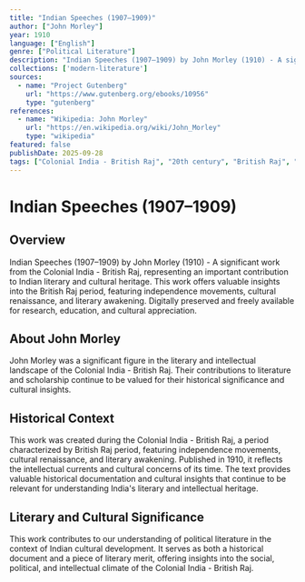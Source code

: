 ```yaml
---
title: "Indian Speeches (1907–1909)"
author: ["John Morley"]
year: 1910
language: ["English"]
genre: ["Political Literature"]
description: "Indian Speeches (1907–1909) by John Morley (1910) - A significant work from the Colonial India - British Raj, representing an important contribution to Indian literary and cultural heritage. This work offers valuable insights into the British Raj period, featuring independence movements, cultural renaissance, and literary awakening."
collections: ['modern-literature']
sources:
  - name: "Project Gutenberg"
    url: "https://www.gutenberg.org/ebooks/10956"
    type: "gutenberg"
references:
  - name: "Wikipedia: John Morley"
    url: "https://en.wikipedia.org/wiki/John_Morley"
    type: "wikipedia"
featured: false
publishDate: 2025-09-28
tags: ["Colonial India - British Raj", "20th century", "British Raj", "independence movement", "cultural renaissance", "nationalism", "literary revival", "Indian literature", "digital heritage", "public domain", "classical texts", "Oratory", "Politics"]
---
```


# Indian Speeches (1907–1909)

## Overview

Indian Speeches (1907–1909) by John Morley (1910) - A significant work from the Colonial India - British Raj, representing an important contribution to Indian literary and cultural heritage. This work offers valuable insights into the British Raj period, featuring independence movements, cultural renaissance, and literary awakening. Digitally preserved and freely available for research, education, and cultural appreciation.

## About John Morley

John Morley was a significant figure in the literary and intellectual landscape of the Colonial India - British Raj. Their contributions to literature and scholarship continue to be valued for their historical significance and cultural insights.

## Historical Context

This work was created during the Colonial India - British Raj, a period characterized by British Raj period, featuring independence movements, cultural renaissance, and literary awakening. Published in 1910, it reflects the intellectual currents and cultural concerns of its time. The text provides valuable historical documentation and cultural insights that continue to be relevant for understanding India's literary and intellectual heritage.

## Literary and Cultural Significance

This work contributes to our understanding of political literature in the context of Indian cultural development. It serves as both a historical document and a piece of literary merit, offering insights into the social, political, and intellectual climate of the Colonial India - British Raj.


